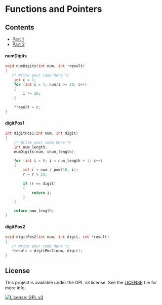 # Functions and Pointers

## Contents

- [Part 1](./lab_2-part1.c)
- [Part 2](./lab_2-part2.c)

#### numDigits
``` c
void numDigits(int num, int *result)
{
   /* Write your code here */
    int c = 1;
    for (int i = 1; num/i >= 10; c++)
    {
        i *= 10;
    }

    *result = c;
}
```

#### digitPos1
``` c
int digitPos1(int num, int digit)  
{
    /* Write your code here */
    int num_length;
    numDigits(num, &num_length);

    for (int i = 0; i < num_length + 1; i++)
    {
        int r = num / pow(10, i);
        r = r % 10;
        
        if (r == digit)
        {
            return i;
        }
    }

    return num_length;
}
```

#### digitPos2
``` c
void digitPos2(int num, int digit, int *result)  
{
   /* Write your code here */
   *result = digitPos1(num, digit);
}
```

## License
This project is available under the GPL v3 license. See the [LICENSE](./LICENSE.md) file for more info.

[![License: GPL v3](https://img.shields.io/badge/License-GPLv3-blue.svg)](https://www.gnu.org/licenses/gpl-3.0) 
